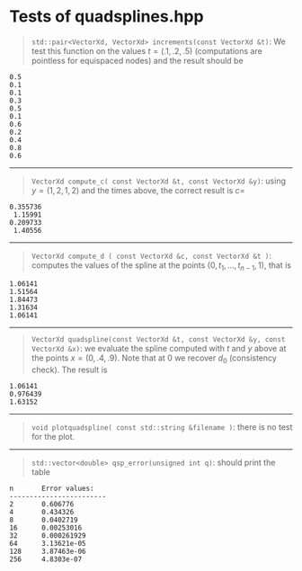

# Tests of quadsplines.hpp


> `std::pair<VectorXd, VectorXd> increments(const VectorXd &t)`: We test this function on the values $t = (.1,.2,.5)$  (computations are pointless for equispaced nodes) and the result should be
```
0.5
0.1
0.1
0.3
0.5
0.1
0.6
0.2
0.4
0.8
0.6
```

***

> `VectorXd compute_c( const VectorXd &t, const VectorXd &y)`: using $y = (1,2,1,2 )$ and the times above, the correct result is $c=$
```
0.355736
 1.15991
0.209733
 1.40556
```
 
 ***
 
 > `VectorXd compute_d ( const VectorXd &c, const VectorXd &t )`: computes the values of the spline at the points $(0,t_1,...,t_{n-1},1)$, that is
 ```
 1.06141
1.51564
1.84473
1.31634
1.06141
 ```
***

> `VectorXd quadspline(const VectorXd &t, const VectorXd &y, const VectorXd &x)`: we evaluate the spline computed with $t$ and $y$ above at the points $x = (0,.4,.9)$. Note that at 0 we recover $d_0$ (consistency check). The result is
```
1.06141
0.976439
1.63152
```

***

> `void plotquadspline( const std::string &filename )`: there is no test for the plot. 

***

> `std::vector<double> qsp_error(unsigned int q)`: should print the table
```
n       Error values: 
------------------------ 
2       0.606776
4       0.434326
8       0.0402719
16      0.00253016
32      0.000261929
64      3.13621e-05
128     3.87463e-06
256     4.8303e-07
```

